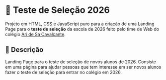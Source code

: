 # 🎒 Teste de Seleção 2026

Projeto em HTML, CSS e JavaScript puro para a criação de uma Landing Page para o **teste de seleção** da escola de 2026 feito pelo time de Web do colégio [Ari de Sá Cavalcante](https://aridesa.com.br).

## 📝 Descrição

Landing Page para o teste de seleção de novos alunos de 2026. Consiste em uma página para ajudar pessoas que tem interesse em ser novos alunos fazer o teste de seleção para entrar no colégio em 2026.

